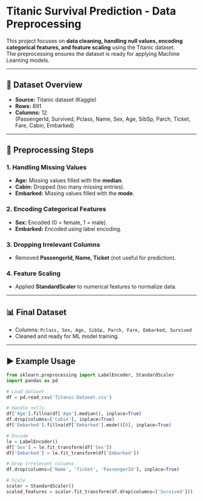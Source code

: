 # Titanic Survival Prediction - Data Preprocessing

This project focuses on **data cleaning, handling null values, encoding categorical features, and feature scaling** using the Titanic dataset.  
The preprocessing ensures the dataset is ready for applying Machine Learning models.

---

## 📂 Dataset Overview
- **Source:** Titanic dataset (Kaggle)
- **Rows:** 891
- **Columns:** 12  
  (PassengerId, Survived, Pclass, Name, Sex, Age, SibSp, Parch, Ticket, Fare, Cabin, Embarked)

---

## 🔧 Preprocessing Steps

### 1. Handling Missing Values
- **Age:** Missing values filled with the **median**.
- **Cabin:** Dropped (too many missing entries).
- **Embarked:** Missing values filled with the **mode**.

### 2. Encoding Categorical Features
- **Sex:** Encoded (0 = female, 1 = male).
- **Embarked:** Encoded using label encoding.

### 3. Dropping Irrelevant Columns
- Removed **PassengerId, Name, Ticket** (not useful for prediction).

### 4. Feature Scaling
- Applied **StandardScaler** to numerical features to normalize data.

---

## 📊 Final Dataset
- Columns: `Pclass, Sex, Age, SibSp, Parch, Fare, Embarked, Survived`
- Cleaned and ready for ML model training.

---

## ▶️ Example Usage
```python
from sklearn.preprocessing import LabelEncoder, StandardScaler
import pandas as pd

# Load dataset
df = pd.read_csv('Titanic-Dataset.csv')

# Handle nulls
df['Age'].fillna(df['Age'].median(), inplace=True)
df.drop(columns=['Cabin'], inplace=True)
df['Embarked'].fillna(df['Embarked'].mode()[0], inplace=True)

# Encode
le = LabelEncoder()
df['Sex'] = le.fit_transform(df['Sex'])
df['Embarked'] = le.fit_transform(df['Embarked'])

# Drop irrelevant columns
df.drop(columns=['Name', 'Ticket', 'PassengerId'], inplace=True)

# Scale
scaler = StandardScaler()
scaled_features = scaler.fit_transform(df.drop(columns=['Survived']))
